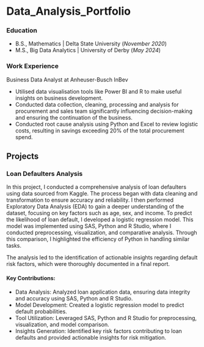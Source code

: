 # Data_Analysis_Portfolio

### Education
-  B.S., Mathematics | Delta State University (_November 2020_)
-  M.S., Big Data Analytics | University of Derby (_May 2024_)  

### Work Experience 
Business Data Analyst at Anheuser-Busch InBev
-  Utilised data visualisation tools like Power BI and R to make useful insights on business development.
-  Conducted data collection, cleaning, processing and analysis for procurement and sales team significantly influencing decision-making and ensuring the continuation of the business.
-  Conducted root cause analysis using Python and Excel to review logistic costs, resulting in savings exceeding 20% of the total procurement spend. 

## Projects
### Loan Defaulters Analysis

In this project, I conducted a comprehensive analysis of loan defaulters using data sourced from Kaggle. The process began with data cleaning and transformation to ensure accuracy and reliability. I then performed Exploratory Data Analysis (EDA) to gain a deeper understanding of the dataset, focusing on key factors such as age, sex, and income.
To predict the likelihood of loan default, I developed a logistic regression model. This model was implemented using SAS, Python and R Studio, where I conducted preprocessing, visualization, and comparative analysis. Through this comparison, I highlighted the efficiency of Python in handling similar tasks.

The analysis led to the identification of actionable insights regarding default risk factors, which were thoroughly documented in a final report.

#### Key Contributions:

-  Data Analysis: Analyzed loan application data, ensuring data integrity and accuracy using SAS, Python and R Studio.
-  Model Development: Created a logistic regression model to predict default probabilities.
-  Tool Utilization: Leveraged SAS, Python and R Studio for preprocessing, visualization, and model comparison.
-  Insights Generation: Identified key risk factors contributing to loan defaults and provided actionable insights for risk mitigation.
